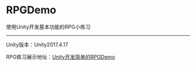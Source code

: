 # RPGDemo
使用Unity开发基本功能的RPG小练习

------

Unity版本：Unity2017.4.17<br>

RPG练习展示地址：[Unity开发简单的RPGDemo](https://mp.csdn.net/console/editor/html/105577552)



